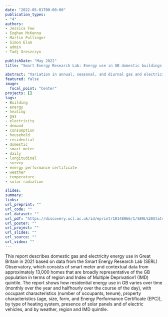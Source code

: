```yaml
---
date: "2022-05-01T00:00:00"
publication_types:
- "4"
authors:
- Jessica Few
- Eoghan McKenna
- Martin Pullinger
- Simon Elam
- admin
- Tadj Oreszczyn

publishDate: "May 2022"
title: "Smart Energy Research Lab: Energy use in GB domestic buildings 2021"

abstract: "Variation in annual, seasonal, and diurnal gas and electricity use with weather, building and occupant characteristics."
featured: false
image: 
  focal_point: "Center"
projects: []
tags: 
- Building
- energy
- heating
- gas
- electricity
- demand
- consumption
- household
- residential
- domestic
- smart meter
- daily
- longitudinal
- survey
- energy performance certificate
- weather
- temperature
- solar radiation

slides: 
summary: 
links:
url_preprint: ""
url_code: ""
url_dataset: ""
url_pdf: "https://discovery.ucl.ac.uk/id/eprint/10148066/1/SERL%20Stats%20Report%201.pdf"
url_poster: ""
url_project: ""
url_slides: ""
url_source: ""
url_video: ""
---
```


This report describes domestic gas and electricity energy use in Great Britain in 2021 based on data from the Smart Energy Research Lab (SERL) Observatory, which consists of smart meter and contextual data from approximately 13,000 homes that are broadly representative of the GB population in terms of region and Index of Multiple Deprivation1 (IMD) quintile. The report shows how
residential energy use in GB varies over time (monthly over the year and halfhourly over the course of the day), with occupant characteristics (number of occupants, tenure), property characteristics (age, size, form, and Energy Performance Certificate (EPC)), by type of heating system, presence of solar panels and of electric vehicles, and by weather, region and IMD quintile.

